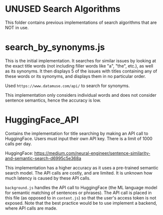 # UNUSED Search Algorithms 

This folder contains previous implementations of search algorithms that are NOT in use. 

# search_by_synonyms.js 

This is the initial implementation. It searches for similar issues by looking at the exact title words (not including filler words like "a", "the", etc.), as well as its synonyms. It then displays 5 of the issues with titles containing any of these words or its synonyms, and displays them in no particular order. 

Used `https://www.datamuse.com/api/` to search for synonyms. 

This implementation only considers individual words and does not consider sentence semantics, hence the accuracy is low. 

# HuggingFace_API 

Contains the implementation for title searching by making an API call to HuggingFace. Users must input their own API key. There is a limit of 1000 calls per day. 

HuggingFace: https://medium.com/neural-engineer/sentence-similarity-and-semantic-search-d6995c5e368a 

This implementation has a higher accuracy as it uses a pre-trained semantic search model. The API calls are costly, and are limited. It is unknown how much latency is caused by these API calls. 

`background.js` handles the API call to HuggingFace (the ML language model for semantic matching of sentences or phrases). The API call is placed in this file (as opposed to in `content.js`) so that the user's access token is not exposed. Note that the best practice would be to use implement a backend, where API calls are made. 
